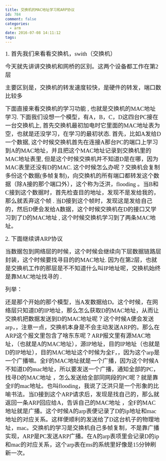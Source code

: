 ```yaml
---
title: 交换机的MAC地址学习和ARP协议
id: 784
comment: false
categories:
  - arm
date: 2016-07-08 14:11:12
tags:
---
```


<span style="font-family:幼圆; font-size:14pt">1\. 首先我们来看看交换机，swith（交换机）
</span>

<!-- more -->
<span style="font-family:幼圆; font-size:14pt">今天就先讲讲交换机和网桥的区别。这两个设备都工作在第2层
</span>

<span style="font-family:幼圆; font-size:14pt">主要区别是，交换机的转发速度较快，是硬件的转发，端口数比较多
</span>

<span style="font-family:幼圆; font-size:14pt">下面直接来看交换机的学习功能 , 也就是交换机的MAC地址学习. 下面我们设想一个模型，有A，B，C，D这四台PC接在一台交换机上, 首先交换机最初加电时它里面的MAC地址表为空，也就是还没学习，在学习的最初状态. 首先，比如A发给D一个数据, 这个时候交换机首先在连接A那台PC的端口上学习到A的MAC地址，并且把这个MAC地址记录到交换机里的MAC地址表里, 但是这个时候交换机并不知道D是在哪，因为MAC表里还没有D的MAC. 这个时候怎么办呢？交换机会复制多份这个数据(多帧复制)，向交换机的所有端口都转发这个数据（除A接的那个端口外），这个称为泛洪，flooding 。当B和C接到这个数据时，首先检查目的地址，发现不是发给我的，那么就丢弃这个帧 . 当D接到这个帧时，发现这是发给自己的，然后D便会发给A数据，这个时候交换机在D的接口又学习到了D的MAC地址 , 这个时候交换机学习到了两条MAC地址。
</span>

<span style="font-family:幼圆; font-size:14pt">2\. 下面继续讲ARP协议
</span>

<span style="font-family:幼圆; font-size:14pt">当数据包到网络层的时候，这个时候会继续向下层数据链路层封装，这个时候要找寻目的的MAC地址. 因为在第2层，也就是交换机工作的那层是不不知道什么叫IP地址呢，交换机始终是靠MAC地址找寻的 .
</span>

<span style="font-family:幼圆; font-size:14pt">列举：
</span>

<span style="font-family:幼圆; font-size:14pt">还是那个开始的那个模型，当A发数据给D。这个时候，在网络层只知道D的IP地址，那么怎么获取D的MAC地址，从而让交换机把数据发送到D的MAC地址呢？这个时候A便会发送arp，，注意一点，交换机本身是不会主动发送ARP的。那么在ARP这个报文里包含了啥东东呢？ARP报文里有源MAC地址，（也就是A的MAC地址），源IP地址，目的IP地址（也就是D的IP地址），目的MAC地址这个时候为全F，，因为这个arp是一个广播嘛。全F的MAC地址就是一个广播，因为这个时候A不知道D的mac地址，所以要发送一个广播，通知全部的PC，找寻D的MAC地址 ，怎么发送给全部同网段的PC呢？就是靠全F的mac地址。也叫flooding，我说了泛洪只是一个形象的比喻书法。当D接到这个ARP请求后，发现是找自己的，那么就返回一条ARP回应给A，告诉自己的MAC地址 ，全F的MAC地址就是广播。这个时候A的arp表便记录了D的ip地址和mac地址的对应关系。这样便顺利的发送给了D这台机子的物理地址，mac。交换机的学习是交换机自己多帧复制，不是靠广播实现，ARP是PC发送ARP广播。在A的arp表项里会记录D的ip和mac的对应关系，这个arp表在ms的系统里好像是15分钟刷新一次。</span>

